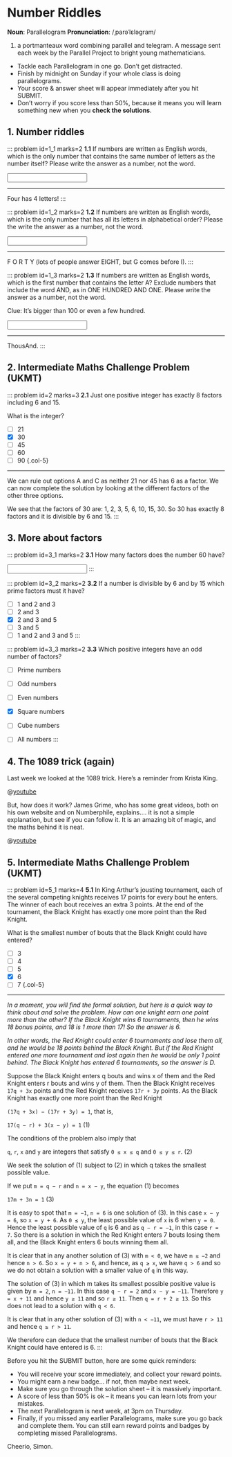 # Number Riddles

<div class="dictionary">

__Noun__: Parallelogram
__Pronunciation__: /ˌparəˈlɛləɡram/

1. a portmanteaux word combining parallel and telegram. A message sent each
week by the Parallel Project to bright young mathematicians.

</div>

*	Tackle each Parallelogram in one go. Don’t get distracted.
*	Finish by midnight on Sunday if your whole class is doing parallelograms.
*	Your score & answer sheet will appear immediately after you hit SUBMIT.
*	Don’t worry if you score less than 50%, because it means you will learn something new when you __check the solutions__.


## 1. Number riddles

::: problem id=1_1 marks=2
__1.1__ If numbers are written as English words, which is the only number that contains the same number of letters as the number itself? Please write the answer as a number, not the word.

<input solution="4"/>

---

Four has 4 letters!
:::

::: problem id=1_2 marks=2
__1.2__ If numbers are written as English words, which is the only number that has all its letters in alphabetical order? Please the write the answer as a number, not the word.

<input solution="40"/>

---

F O R T Y (lots of people answer EIGHT, but G comes before I).
:::

::: problem id=1_3 marks=2
__1.3__ If numbers are written as English words, which is the first number that contains the letter A? Exclude numbers that include the word AND, as in ONE HUNDRED AND ONE. Please write the answer as a number, not the word.

Clue: It’s bigger than 100 or even a few hundred.

<input solution="1,000"/>

---

ThousAnd.
:::


## 2. Intermediate Maths Challenge Problem (UKMT)
<!--- 2014 (7) --->

::: problem id=2 marks=3
__2.1__ Just one positive integer has exactly 8 factors including 6 and 15.  

What is the integer?

* [ ] 21
* [x] 30
* [ ] 45
* [ ] 60
* [ ] 90
{.col-5}

---

We can rule out options A and C as neither 21 nor 45 has 6 as a factor. We can now complete the solution by looking at the different factors of the other three options.  

We see that the factors of 30 are: 1, 2, 3, 5, 6, 10, 15, 30. So 30 has exactly 8 factors and it is divisible by 6 and 15.
:::


## 3. More about factors

::: problem id=3_1 marks=2
__3.1__ How many factors does the number 60 have?

<input solution="12"/>
:::

::: problem id=3_2 marks=2
__3.2__ If a number is divisible by 6 and by 15 which prime factors must it have?

* [ ] 1 and 2 and 3
* [ ] 2 and 3
* [x] 2 and 3 and 5
* [ ] 3 and 5
* [ ] 1 and 2 and 3 and 5
:::

::: problem id=3_3 marks=2
__3.3__ Which positive integers have an odd number of factors?

* [ ] Prime numbers
* [ ] Odd numbers
* [ ] Even numbers
* [x] Square numbers
* [ ] Cube numbers
* [ ] All numbers
:::


## 4. The 1089 trick (again)

Last week we looked at the 1089 trick. Here’s a reminder from Krista King.

@[youtube](rNInNmcgAiY?rel=0)

But, how does it work? James Grime, who has some great videos, both on his own website and on Numberphile, explains…. it is not a simple explanation, but see if you can follow it. It is an amazing bit of magic, and the maths behind it is neat.

@[youtube](ee0xnIywEqk?rel=0)


## 5. Intermediate Maths Challenge Problem (UKMT)
<!--- 2014 (21) --->

::: problem id=5_1 marks=4
__5.1__ In King Arthur’s jousting tournament, each of the several competing knights receives 17 points for every bout he enters. The winner of each bout receives an extra 3 points. At the end of the tournament, the Black Knight has exactly one more point than the Red Knight.  

What is the smallest number of bouts that the Black Knight could have entered?

* [ ] 3
* [ ] 4
* [ ] 5
* [x] 6
* [ ] 7
{.col-5}

---

_In a moment, you will find the formal solution, but here is a quick way to think about and solve the problem. How can one knight earn one point more than the other? If the Black Knight wins 6 tournaments, then he wins 18 bonus points, and 18 is 1 more than 17! So the answer is 6._

_In other words, the Red Knight could enter 6 tournaments and lose them all, and he would be 18 points behind the Black Knight. But if the Red Knight entered one more tournament and lost again then he would be only 1 point behind. The Black Knight has entered 6 tournaments, so the answer is D._

Suppose the Black Knight enters q bouts and wins x of them and the Red Knight enters r bouts and wins y of them. Then the Black Knight receives `17q + 3x` points and the Red Knight receives `17r + 3y` points. As the Black Knight has exactly one more point than the Red Knight  

`(17q + 3x) − (17r + 3y) = 1`, that is,  

`17(q − r) + 3(x − y) = 1` (1)  

The conditions of the problem also imply that  

`q`, `r`, `x` and `y` are integers that satisfy `0 ≤ x ≤ q` and `0 ≤ y ≤ r`. (2)  

We seek the solution of (1) subject to (2) in which q takes the smallest possible value.  

If we put `m = q − r` and `n = x − y`, the equation (1) becomes  

`17m + 3n = 1` (3)  

It is easy to spot that `m = −1`, `n = 6` is one solution of (3). In this case `x − y = 6`, so `x = y + 6`. As `0 ≤ y`, the least possible value of `x` is 6 when `y = 0`. Hence the least possible value of `q` is 6 and as `q − r = −1`, in this case `r = 7`. So there is a solution in which the Red Knight enters 7 bouts losing them all, and the Black Knight enters 6 bouts winning them all.  

It is clear that in any another solution of (3) with `m < 0`, we have `m ≤ −2` and hence `n > 6`. So `x = y + n > 6`, and hence, as `q ≥ x`, we have `q > 6` and so we do not obtain a solution with a smaller value of `q` in this way.  

The solution of (3) in which m takes its smallest possible positive value is given by `m = 2`, `n = −11`. In this case `q − r = 2` and `x − y = −11`. Therefore `y = x + 11` and hence `y ≥ 11` and so `r ≥ 11`. Then `q = r + 2 ≥ 13`. So this does not lead to a solution with `q < 6`.  

It is clear that in any other solution of (3) with `n < −11`, we must have `r > 11` and hence `q ≥ r > 11`.  

We therefore can deduce that the smallest number of bouts that the Black Knight could have entered is 6.
:::


Before you hit the SUBMIT button, here are some quick reminders:

*	You will receive your score immediately, and collect your reward points.
*	You might earn a new badge... if not, then maybe next week.
*	Make sure you go through the solution sheet – it is massively important.
*	A score of less than 50% is ok – it means you can learn lots from your mistakes.
*	The next Parallelogram is next week, at 3pm on Thursday.
*	Finally, if you missed any earlier Parallelograms, make sure you go back and complete them. You can still earn reward points and badges by completing missed Parallelograms.

Cheerio,
Simon.
